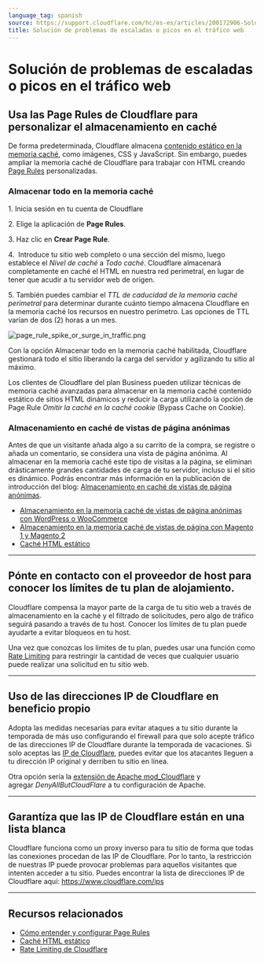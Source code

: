 ```yaml
---
language_tag: spanish
source: https://support.cloudflare.com/hc/es-es/articles/200172906-Soluci%C3%B3n-de-problemas-de-escaladas-o-picos-en-el-tr%C3%A1fico-web
title: Solución de problemas de escaladas o picos en el tráfico web
---
```


# Solución de problemas de escaladas o picos en el tráfico web



## Usa las Page Rules de Cloudflare para personalizar el almacenamiento en caché

De forma predeterminada, Cloudflare almacena [contenido estático en la memoria caché](https://support.cloudflare.com/hc/en-us/articles/200172516-Which-file-extensions-does-CloudFlare-cache-for-static-content-), como imágenes, CSS y JavaScript. Sin embargo, puedes ampliar la memoria caché de Cloudflare para trabajar con HTML creando [Page Rules](https://support.cloudflare.com/hc/en-us/articles/218411427-Understanding-and-Configuring-Cloudflare-Page-Rules-Page-Rules-Tutorial-) personalizadas.

### Almacenar todo en la memoria caché

1\. Inicia sesión en tu cuenta de Cloudflare

2\. Elige la aplicación de **Page Rules**. 

3\. Haz clic en **Crear Page Rule**.

4.  Introduce tu sitio web completo o una sección del mismo, luego establece el _Nivel de caché_ a _Todo caché_. Cloudflare almacenará completamente en caché el HTML en nuestra red perimetral, en lugar de tener que acudir a tu servidor web de origen.

5. También puedes cambiar el _TTL de caducidad de la memoria caché perimetral_ para determinar durante cuánto tiempo almacena Cloudflare en la memoria caché los recursos en nuestro perímetro. Las opciones de TTL varían de dos (2) horas a un mes. 

![page_rule_spike_or_surge_in_traffic.png](/support/static/page_rule_spike_or_surge_in_traffic.png)

Con la opción Almacenar todo en la memoria caché habilitada, Cloudflare gestionará todo el sitio liberando la carga del servidor y agilizando tu sitio al máximo.

Los clientes de Cloudflare del plan Business pueden utilizar técnicas de memoria caché avanzadas para almacenar en la memoria caché contenido estático de sitios HTML dinámicos y reducir la carga utilizando la opción de Page Rule _Omitir la caché en la caché cookie_ (Bypass Cache on Cookie).

### Almacenamiento en caché de vistas de página anónimas

Antes de que un visitante añada algo a su carrito de la compra, se registre o añada un comentario, se considera una vista de página anónima. Al almacenar en la memoria caché este tipo de visitas a la página, se eliminan drásticamente grandes cantidades de carga de tu servidor, incluso si el sitio es dinámico. Podrás encontrar más información en la publicación de introducción del blog: [Almacenamiento en caché de vistas de página anónimas](https://blog.cloudflare.com/caching-anonymous-page-views/). 


-   [Almacenamiento en la memoria caché de vistas de página anónimas con WordPress o WooCommerce](https://support.cloudflare.com/hc/en-us/articles/236166048)
-   [Almacenamiento en la memoria caché de vistas de página con Magento 1 y Magento 2](https://support.cloudflare.com/hc/en-us/articles/236168808)
-   [Caché HTML estático](https://support.cloudflare.com/hc/articles/202775670)

___

## Pónte en contacto con el proveedor de host para conocer los límites de tu plan de alojamiento.

Cloudflare compensa la mayor parte de la carga de tu sitio web a través de almacenamiento en la caché y el filtrado de solicitudes, pero algo de tráfico seguirá pasando a través de tu host. Conocer los límites de tu plan puede ayudarte a evitar bloqueos en tu host. 

Una vez que conozcas los límites de tu plan, puedes usar una función como [Rate Limiting](https://support.cloudflare.com/hc/articles/115001635128) para restringir la cantidad de veces que cualquier usuario puede realizar una solicitud en tu sitio web.

___

## Uso de las direcciones IP de Cloudflare en beneficio propio

Adopta las medidas necesarias para evitar ataques a tu sitio durante la temporada de más uso configurando el firewall para que solo acepte tráfico de las direcciones IP de Cloudflare durante la temporada de vacaciones. Si solo aceptas las [IP de Cloudflare](https://www.cloudflare.com/ips), puedes evitar que los atacantes lleguen a tu dirección IP original y derriben tu sitio en línea.

Otra opción sería la [extensión de Apache mod\_Cloudflare](https://www.cloudflare.com/technical-resources/#mod_cloudflare) y agregar _DenyAllButCloudFlare_ a tu configuración de Apache.

___

## Garantíza que las IP de Cloudflare están en una lista blanca

Cloudflare funciona como un proxy inverso para tu sitio de forma que todas las conexiones procedan de las IP de Cloudflare. Por lo tanto, la restricción de nuestras IP puede provocar problemas para aquellos visitantes que intenten acceder a tu sitio. Puedes encontrar la lista de direcciones IP de Cloudflare aquí: [https://www.cloudflare.com/ips  
](https://www.cloudflare.com/ips)

___

## Recursos relacionados

-   [Cómo entender y configurar Page Rules](https://support.cloudflare.com/hc/en-us/articles/218411427-Understanding-and-Configuring-Cloudflare-Page-Rules-Page-Rules-Tutorial-)
-   [Caché HTML estático](https://support.cloudflare.com/hc/articles/202775670)
-   [Rate Limiting de Cloudflare](https://support.cloudflare.com/hc/articles/115001635128)

